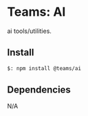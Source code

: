 # Teams: AI

ai tools/utilities.

## Install

```bash
$: npm install @teams/ai
```

## Dependencies

N/A
